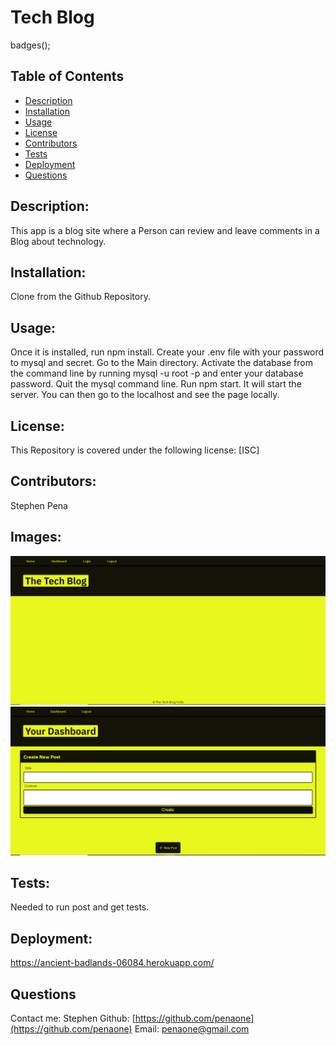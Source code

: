 
  




   
   # Tech Blog
  

badges();
## Table of Contents
* [Description](#description)
* [Installation](#installation)
* [Usage](#usage)
* [License](#license)
* [Contributors](#contributors)
* [Tests](#tests)
* [Deployment](#deployment)
* [Questions](#questions)


## Description:
This app is a blog site where a Person can review and leave comments in a Blog about technology.


## Installation:
Clone from the Github Repository. 


## Usage:
Once it is installed, run npm install. Create your .env file with your password to mysql and secret. Go to the Main directory. Activate the database from the command line by running mysql -u root -p and enter your database password. Quit the mysql command line. Run npm start. It will start the server. You can then go to the localhost and see the page locally.


## License:
This Repository is covered under the following license: [ISC] 

## Contributors:
Stephen Pena

## Images:
![](images/TechBlog.PNG)
![](images/Dashboard.PNG)




## Tests:
Needed to run post and get tests.

## Deployment:
https://ancient-badlands-06084.herokuapp.com/



## Questions
Contact me: Stephen
Github: [https://github.com/penaone](https://github.com/penaone)
Email: [penaone@gmail.com](penaone@gmail.com)
